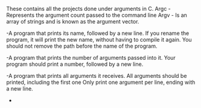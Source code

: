 These contains all the projects done under arguments in C.
Argc - Represents the argument count passed to the command line
Argv - Is an array of strings and is known as the argument vector.

-A program that prints its name, followed by a new line.
If you rename the program, it will print the new name, without having to
compile it again.
You should not remove the path before the name of the program.

-A program that prints the number of arguments passed into it.
Your program should print a number, followed by a new line.

-A program that prints all arguments it receives.
All arguments should be printed, including the first one
Only print one argument per line, ending with a new line.

-